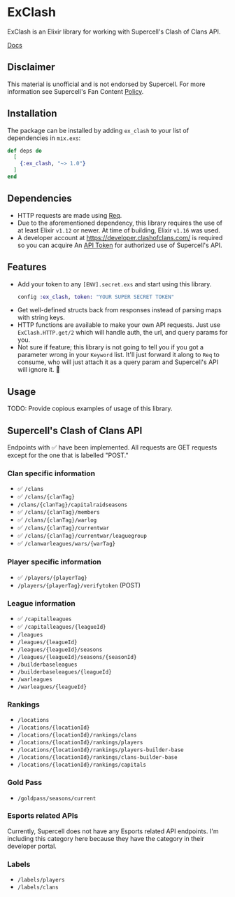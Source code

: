 # ExClash

ExClash is an Elixir library for working with Supercell's Clash of Clans API.

[Docs](https://hexdocs.pm/ex_clash)

## Disclaimer

This material is unofficial and is not endorsed by Supercell. For more
information see Supercell's Fan Content
[Policy](https://www.supercell.com/fan-content-policy).

## Installation

The package can be installed by adding `ex_clash` to your list of dependencies
in `mix.exs`:

```elixir
def deps do
  [
    {:ex_clash, "~> 1.0"}
  ]
end
```

## Dependencies

* HTTP requests are made using [Req](https://hexdocs.pm/req/readme.html).
* Due to the aforementioned dependency, this library requires the use of at
  least Elixir `v1.12` or newer. At time of building, Elixir `v1.16` was used.
* A developer account at https://developer.clashofclans.com/ is required so you
  can acquire An [API Token](https://developer.clashofclans.com/#/new-key) for
  authorized use of Supercell's API.

## Features

* Add your token to any `[ENV].secret.exs` and start using this library.
    ```elixir
    config :ex_clash, token: "YOUR SUPER SECRET TOKEN"
    ```
* Get well-defined structs back from responses instead of parsing maps with
  string keys.
* HTTP functions are available to make your own API requests. Just use
  `ExClash.HTTP.get/2` which will handle auth, the url, and query params for
  you.
* Not sure if feature; this library is not going to tell you if you got a
  parameter wrong in your `Keyword` list. It'll just forward it along to `Req`
  to consume, who will just attach it as a query param and Supercell's API
  will ignore it. 🤷

## Usage

TODO: Provide copious examples of usage of this library.

## Supercell's Clash of Clans API

Endpoints with ✅ have been implemented. All requests are GET requests except
for the one that is labelled "POST."

### Clan specific information

* ✅ `/clans`
* ✅ `/clans/{clanTag}`
* `/clans/{clanTag}/capitalraidseasons`
* ✅ `/clans/{clanTag}/members`
* ✅ `/clans/{clanTag}/warlog`
* ✅ `/clans/{clanTag}/currentwar`
* ✅ `/clans/{clanTag}/currentwar/leaguegroup`
* ✅ `/clanwarleagues/wars/{warTag}`

### Player specific information

* ✅ `/players/{playerTag}`
* `/players/{playerTag}/verifytoken` (POST)

### League information

* ✅ `/capitalleagues`
* ✅ `/capitalleagues/{leagueId}`
* `/leagues`
* `/leagues/{leagueId}`
* `/leagues/{leagueId}/seasons`
* `/leagues/{leagueId}/seasons/{seasonId}`
* `/builderbaseleagues`
* `/builderbaseleagues/{leagueId}`
* `/warleagues`
* `/warleagues/{leagueId}`

### Rankings

* `/locations`
* `/locations/{locationId}`
* `/locations/{locationId}/rankings/clans`
* `/locations/{locationId}/rankings/players`
* `/locations/{locationId}/rankings/players-builder-base`
* `/locations/{locationId}/rankings/clans-builder-base`
* `/locations/{locationId}/rankings/capitals`

### Gold Pass

* `/goldpass/seasons/current`

### Esports related APIs

Currently, Supercell does not have any Esports related API endpoints.
I'm including this category here because they have the category in their
developer portal.

### Labels
* `/labels/players`
* `/labels/clans`
